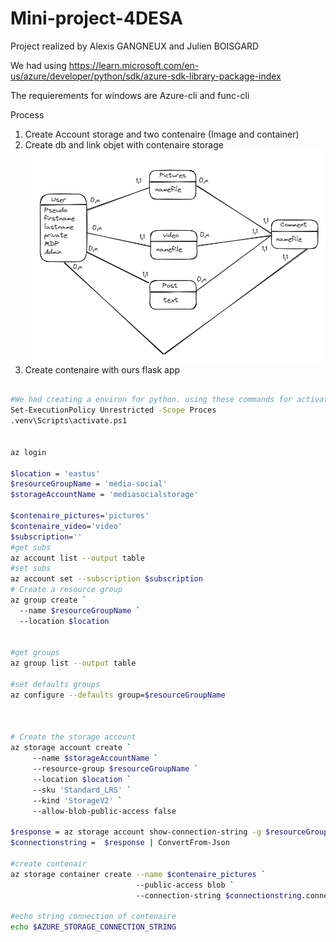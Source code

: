 # Mini-project-4DESA

Project realized by Alexis GANGNEUX and Julien BOISGARD

We had using https://learn.microsoft.com/en-us/azure/developer/python/sdk/azure-sdk-library-package-index

The requierements for windows are Azure-cli and func-cli

Process 

1. Create Account storage and two contenaire (Image and container)
2. Create db and link objet with contenaire storage
![Alt text](/images/model_db.png "follow this model")
3. Create contenaire with ours flask app


```Bash 

#We had creating a environ for python. using these commands for activates it.
Set-ExecutionPolicy Unrestricted -Scope Proces
.venv\Scripts\activate.ps1 


az login 

$location = 'eastus'
$resourceGroupName = 'media-social'
$storageAccountName = 'mediasocialstorage'

$contenaire_pictures='pictures'
$contenaire_video='video'
$subscription=''
#get subs
az account list --output table
#set subs
az account set --subscription $subscription
# Create a resource group
az group create `
  --name $resourceGroupName `
  --location $location


#get groups
az group list --output table

#set defaults groups
az configure --defaults group=$resourceGroupName



# Create the storage account
az storage account create `
     --name $storageAccountName `
     --resource-group $resourceGroupName `
     --location $location `
     --sku 'Standard_LRS' `
     --kind 'StorageV2' `
     --allow-blob-public-access false

$response = az storage account show-connection-string -g $resourceGroupName -n $storageAccountName
$connectionstring =  $response | ConvertFrom-Json

#create contenair
az storage container create --name $contenaire_pictures `
                            --public-access blob `
                            --connection-string $connectionstring.connectionString `

#echo string connection of contenaire
echo $AZURE_STORAGE_CONNECTION_STRING



```